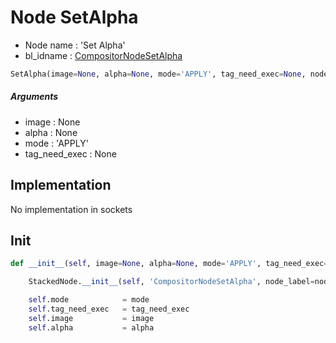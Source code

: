 # Node SetAlpha

- Node name : 'Set Alpha'
- bl_idname : [CompositorNodeSetAlpha](https://docs.blender.org/api/current/bpy.types.{bl_idname}.html)


``` python
SetAlpha(image=None, alpha=None, mode='APPLY', tag_need_exec=None, node_label=None, node_color=None)
```
##### Arguments

- image : None
- alpha : None
- mode : 'APPLY'
- tag_need_exec : None

## Implementation

No implementation in sockets

## Init

``` python
def __init__(self, image=None, alpha=None, mode='APPLY', tag_need_exec=None, node_label=None, node_color=None):

    StackedNode.__init__(self, 'CompositorNodeSetAlpha', node_label=node_label, node_color=node_color)

    self.mode            = mode
    self.tag_need_exec   = tag_need_exec
    self.image           = image
    self.alpha           = alpha
```

